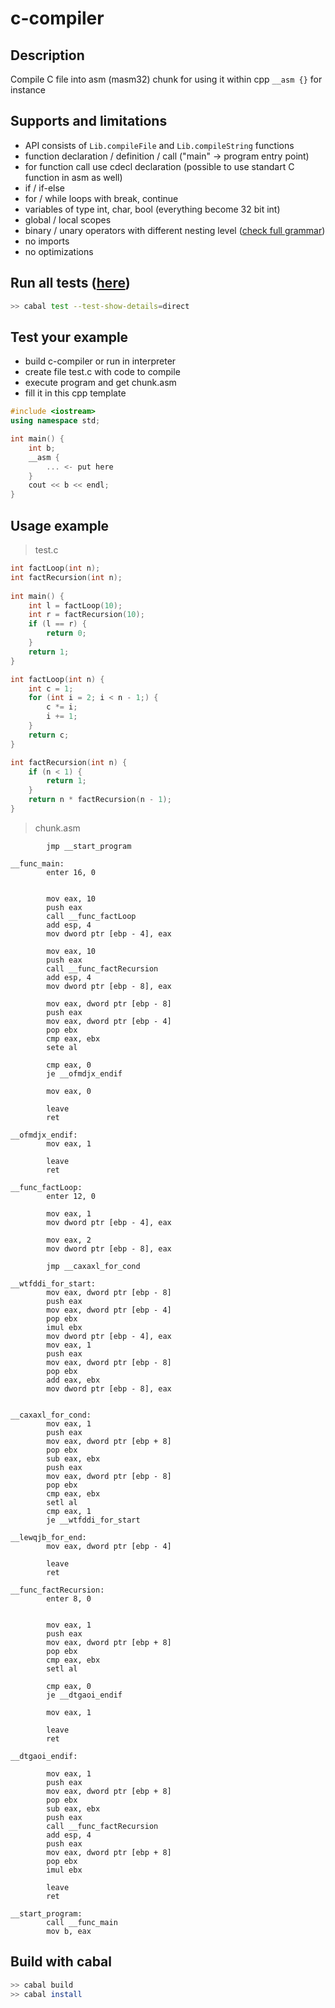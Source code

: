 # c-compiler

## Description
Compile C file into asm (masm32) chunk for using 
it within cpp `__asm {}` for instance

## Supports and limitations
- API consists of `Lib.compileFile` and `Lib.compileString` functions
- function declaration / definition / call ("main" -> program entry point)
- for function call use cdecl declaration (possible to use standart C function in asm as well)
- if / if-else
- for / while loops with break, continue
- variables of type int, char, bool (everything become 32 bit int)
- global / local scopes
- binary / unary operators with different nesting level ([check full grammar](src/Compiler/Syntax))
- no imports
- no optimizations

## Run all tests ([here](test/Spec.hs))
```bash
>> cabal test --test-show-details=direct
```

## Test your example
- build c-compiler or run in interpreter
- create file test.c with code to compile
- execute program and get chunk.asm
- fill it in this cpp template

```c++
#include <iostream>
using namespace std;

int main() {
	int b;
	__asm {
		... <- put here
	}
	cout << b << endl;
}
```

## Usage example

> test.c

```c
int factLoop(int n);
int factRecursion(int n);
             
int main() {
	int l = factLoop(10);
	int r = factRecursion(10);
	if (l == r) {
		return 0;
	}
	return 1;
}

int factLoop(int n) {
	int c = 1;
	for (int i = 2; i < n - 1;) {
		c *= i;
		i += 1;
	}
	return c;
}

int factRecursion(int n) {
	if (n < 1) {
		return 1;
	}
	return n * factRecursion(n - 1);
}
```

> chunk.asm

```assembly
        jmp __start_program

__func_main:
        enter 16, 0


        mov eax, 10
        push eax
        call __func_factLoop
        add esp, 4
        mov dword ptr [ebp - 4], eax

        mov eax, 10
        push eax
        call __func_factRecursion
        add esp, 4
        mov dword ptr [ebp - 8], eax

        mov eax, dword ptr [ebp - 8]
        push eax
        mov eax, dword ptr [ebp - 4]
        pop ebx
        cmp eax, ebx
        sete al

        cmp eax, 0
        je __ofmdjx_endif

        mov eax, 0

        leave
        ret

__ofmdjx_endif:
        mov eax, 1

        leave
        ret

__func_factLoop:
        enter 12, 0

        mov eax, 1
        mov dword ptr [ebp - 4], eax

        mov eax, 2
        mov dword ptr [ebp - 8], eax

        jmp __caxaxl_for_cond

__wtfddi_for_start:
        mov eax, dword ptr [ebp - 8]
        push eax
        mov eax, dword ptr [ebp - 4]
        pop ebx
        imul ebx
        mov dword ptr [ebp - 4], eax
        mov eax, 1
        push eax
        mov eax, dword ptr [ebp - 8]
        pop ebx
        add eax, ebx
        mov dword ptr [ebp - 8], eax


__caxaxl_for_cond:
        mov eax, 1
        push eax
        mov eax, dword ptr [ebp + 8]
        pop ebx
        sub eax, ebx
        push eax
        mov eax, dword ptr [ebp - 8]
        pop ebx
        cmp eax, ebx
        setl al
        cmp eax, 1
        je __wtfddi_for_start

__lewqjb_for_end:
        mov eax, dword ptr [ebp - 4]

        leave
        ret

__func_factRecursion:
        enter 8, 0


        mov eax, 1
        push eax
        mov eax, dword ptr [ebp + 8]
        pop ebx
        cmp eax, ebx
        setl al

        cmp eax, 0
        je __dtgaoi_endif

        mov eax, 1

        leave
        ret

__dtgaoi_endif:

        mov eax, 1
        push eax
        mov eax, dword ptr [ebp + 8]
        pop ebx
        sub eax, ebx
        push eax
        call __func_factRecursion
        add esp, 4
        push eax
        mov eax, dword ptr [ebp + 8]
        pop ebx
        imul ebx

        leave
        ret

__start_program:
        call __func_main
        mov b, eax
```

## Build with cabal

``` bash
>> cabal build
>> cabal install
```
